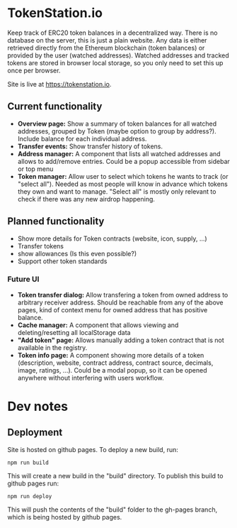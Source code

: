 # TokenStation.io

Keep track of ERC20 token balances in a decentralized way. There is no database on the server, this is just 
a plain website. Any data is either retrieved directly from the Ethereum blockchain (token balances) or 
provided by the user (watched addresses). Watched addresses and tracked tokens are stored in browser local
storage, so you only need to set this up once per browser.

Site is live at https://tokenstation.io.

## Current functionality
 * **Overview page:** Show a summary of token balances for all watched addresses, grouped by Token (maybe 
 option to group by address?). Include balance for each individual address.
 * **Transfer events:** Show transfer history of tokens.
 * **Address manager:** A component that lists all watched addresses and allows to add/remove entries. Could be a 
 popup accessible from sidebar or top menu
 * **Token manager:** Allow user to select which tokens he wants to track (or "select all"). Needed as most people
 will know in advance which tokens they own and want to manage. "Select all" is mostly only relevant to
 check if there was any new airdrop happening.

## Planned functionality
 * Show more details for Token contracts (website, icon, supply, ...)
 * Transfer tokens
 * show allowances (Is this even possible?)
 * Support other token standards

### Future UI
 * **Token transfer dialog:** Allow transfering a token from owned address to arbitrary receiver address.
 Should be reachable from any of the above pages, kind of context menu for owned address that has positive balance.
 * **Cache manager:** A component that allows viewing and deleting/resetting all localStorage data
 * **"Add token" page:** Allows manually adding a token contract that is not available in the registry. 
 * **Token info page:** A component showing more details of a token (description, website, contract address, contract
  source, decimals, image, ratings, ...). Could be a modal popup, so it can be opened anywhere without interfering 
  with users workflow. 


# Dev notes
## Deployment
Site is hosted on github pages. To deploy a new build, run:

`npm run build`

This will create a new build in the "build" directory. To publish this build to github pages run:

`npm run deploy`

This will push the contents of the "build" folder to the gh-pages branch, which is being hosted by github pages.
